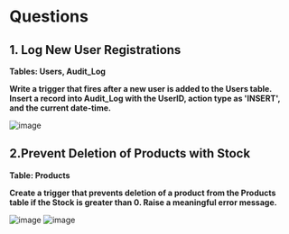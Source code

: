 # Questions

## 1. Log New User Registrations

**Tables: Users, Audit_Log**

**Write a trigger that fires after a new user is added to the Users table. Insert a record into Audit_Log with the UserID, action type as 'INSERT', and the current date-time.**

![image](https://github.com/user-attachments/assets/b3409059-0d1e-4a70-a9f6-e003b3afb64d)

## 2.Prevent Deletion of Products with Stock

**Table: Products**

**Create a trigger that prevents deletion of a product from the Products table if the Stock is greater than 0. Raise a meaningful error message.**

![image](https://github.com/user-attachments/assets/1478c083-58cb-4426-8320-c6c17a704981)
![image](https://github.com/user-attachments/assets/acfce976-bf2a-4751-ba96-e456fe5f14d6)
